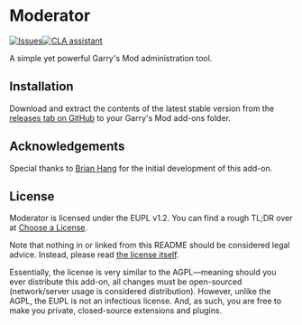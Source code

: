 # Moderator

[![Issues](https://img.shields.io/github/issues/NutScript/moderator.svg)](https://github.com/NutScript/moderator/issues)[![CLA assistant](https://cla-assistant.io/readme/badge/NutScript/moderator)](https://cla-assistant.io/NutScript/moderator)

A simple yet powerful Garry's Mod administration tool.

## Installation

Download and extract the contents of the latest stable version from
the [releases tab on GitHub](https://github.com/nutscript/moderator/releases)
to your Garry's Mod add-ons folder.

## Acknowledgements

Special thanks to [Brian Hang](https://github.com/brianhang) for the initial development
of this add-on.

## License

Moderator is licensed under the EUPL v1.2.
You can find a rough TL;DR over at [Choose a License](https://choosealicense.com/licenses/eupl-1.2/).

Note that nothing in or linked from this README should be considered legal advice.
Instead, please read [the license itself](/LICENSE.txt).

Essentially, the license is very similar to the AGPL—meaning should you ever distribute this add-on,
all changes must be open-sourced (network/server usage is considered distribution). However, unlike
the AGPL, the EUPL is not an infectious license. And, as such, you are free to make you private, closed-source
extensions and plugins.
